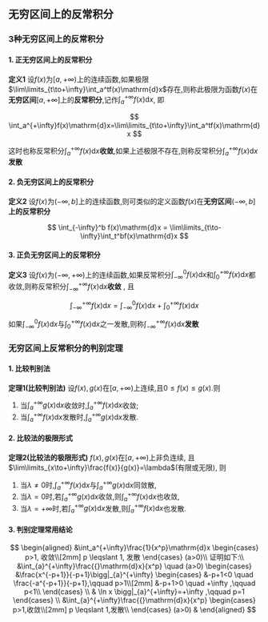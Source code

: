 ## 无穷区间上的反常积分

### 3种无穷区间上的反常积分

#### 1. 正无穷区间上的反常积分

**定义1** 设$f(x)$为$[a, +\infty)$上的连续函数,如果极限$\lim\limits_{t\to+\infty}\int_a^tf(x)\mathrm{d}x$存在,则称此极限为函数$f(x)$在**无穷区间**$[a, +\infty]$上的**反常积分**,记作$\int_a^{+\infty}f(x)\mathrm{d}x$, 即

$$
\int_a^{+\infty}f(x)\mathrm{d}x=\lim\limits_{t\to+\infty}\int_a^tf(x)\mathrm{d}x
$$

这时也称反常积分$\int_a^{+\infty}f(x)\mathrm{d}x$**收敛**,如果上述极限不存在,则称反常积分$\int_a^{+\infty}f(x)\mathrm{d}x$**发散**

#### 2. 负无穷区间上的反常积分

**定义2** 设$f(x)$为$(-\infty, b]$上的连续函数,则可类似的定义函数$f(x)$在**无穷区间**$(-\infty, b]$**上的反常积分**

$$
\int_{-\infty}^b f(x)\mathrm{d}x = \lim\limits_{t\to-\infty}\int_t^bf(x)\mathrm{d}x
$$

#### 3. 正负无穷区间上的反常积分

**定义3** 设$f(x)$为$(-\infty, +\infty)$上的连续函数,如果反常积分$\int_{-\infty}^0f(x)\mathrm{d}x$和$\int_0^{+\infty}f(x)\mathrm{d}x$都收敛,则称反常积分$\int_{-\infty}^{+\infty}f(x)\mathrm{d}x$**收敛** , 且

$$
\int_{-\infty}^{+\infty}f(x)\mathrm{d}x=\int_{-\infty}^0f(x)\mathrm{d}x+\int_0^{+\infty}f(x)\mathrm{d}x
$$

如果$\int_{-\infty}^0f(x)\mathrm{d}x$与$\int_0^{+\infty}f(x)\mathrm{d}x$之一发散,则称$\int_{-\infty}^{+\infty}f(x)\mathrm{d}x$**发散**

### 无穷区间上反常积分的判别定理

#### 1. 比较判别法

**定理1(比较判别法)** 设$f(x), g(x)$在$[a, +\infty)$上连续,且$0 \leqslant f(x) \leqslant g(x)$.则

1. 当$\int_a^{+\infty}g(x)\mathrm{d}x$收敛时,$\int_a^{+\infty}f(x)\mathrm{d}x$收敛;
2. 当$\int_a^{+\infty}f(x)\mathrm{d}x$发散时,$\int_a^{+\infty}g(x)\mathrm{d}x$发散.

#### 2. 比较法的极限形式

**定理2(比较法的极限形式)** $f(x), g(x)$在$[a, +\infty)$上非负连续, 且$\lim\limits_{x\to+\infty}\frac{f(x)}{g(x)}=\lambda$(有限或无限), 则

1. 当$\lambda\not=0$时,$\int_a^{+\infty}f(x)\mathrm{d}x$与$\int_a^{+\infty}g(x)\mathrm{d}x$同敛散,
2. 当$\lambda=0$时,若$\int_a^{+\infty}g(x)\mathrm{d}x$收敛,则$\int_a^{+\infty}f(x)\mathrm{d}x$也收敛,
3. 当$\lambda=+\infty$时,若$\int_a^{+\infty}g(x)\mathrm{d}x$发散,则$\int_a^{+\infty}f(x)\mathrm{d}x$也发散.

#### 3. 判别定理常用结论

$$
\begin{aligned}
	&\int_a^{+\infty}\frac{1}{x^p}\mathrm{d}x
	\begin{cases}
		p>1, 收敛\\[2mm]
		p \leqslant 1, 发散
	\end{cases}
	(a>0)\\
	证明如下:\\
	&\int_{a}^{+\infty}\frac{{}\mathrm{d}x}{x^p} \quad (a>0)
	\begin{cases}
		&\frac{x^{-p+1}}{-p+1}\bigg|_{a}^{+\infty}
		\begin{cases}
			&-p+1<0 \quad \frac{-a^{-p+1}}{-p+1},\qquad p>1\\[2mm]
			&-p+1>0 \quad +\infty ,\qquad p<1\\
		\end{cases} \\
		& \ln x \bigg|_{a}^{+\infty}=+\infty ,\qquad p=1
	\end{cases} \\
	&\int_{a}^{+\infty}\frac{{}\mathrm{d}x}{x^p}
	\begin{cases}
		p>1,收敛\\[2mm]
		p \leqslant 1,发散\\
	\end{cases}
	(a>0)
	&
\end{aligned}
$$
